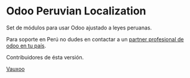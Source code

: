 Odoo Peruvian Localization
===

Set de módulos para usar Odoo ajustado a leyes peruanas.

Para soporte en Perú no dudes en contactar a un [partner profesional de odoo en tu país](https://www.odoo.com/partners).

Contribuidores de ésta versión.

[Vauxoo](https://www.odoo.com/partners/vauxoo-491661?country_id=168)
